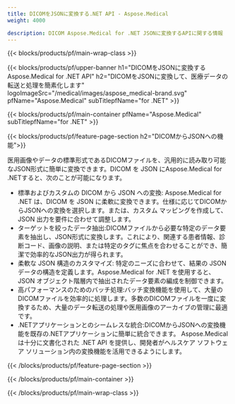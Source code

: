 ```yaml
---
title: DICOMをJSONに変換する.NET API - Aspose.Medical
weight: 4000

description: DICOM Aspose.Medical for .NET JSONに変換するAPIに関する情報
---
```


{{< blocks/products/pf/main-wrap-class >}}

{{< blocks/products/pf/upper-banner h1="DICOMをJSONに変換するAspose.Medical for .NET API" h2="DICOMをJSONに変換して、医療データの転送と処理を簡素化します" logoImageSrc="/medical/images/aspose_medical-brand.svg" pfName="Aspose.Medical" subTitlepfName="for .NET" >}}

{{< blocks/products/pf/main-container pfName="Aspose.Medical" subTitlepfName="for .NET" >}}

{{< blocks/products/pf/feature-page-section h2="DICOMからJSONへの機能">}}

<p>医用画像やデータの標準形式であるDICOMファイルを、汎用的に読み取り可能なJSON形式に簡単に変換できます。DICOM を JSON にAspose.Medical for .NETすると、次のことが可能になります。</p>

<ul>
<li>標準およびカスタムの DICOM から JSON への変換: Aspose.Medical for .NET は、DICOM を JSON に柔軟に変換できます。仕様に応じてDICOMからJSONへの変換を選択します。または、カスタム マッピングを作成して、JSON 出力を要件に合わせて調整します。</li>
<li>ターゲットを絞ったデータ抽出:DICOMファイルから必要な特定のデータ要素を抽出し、JSON形式に変換します。これにより、関連する患者情報、診断コード、画像の説明、または特定のタグに焦点を合わせることができ、簡潔で効率的なJSON出力が得られます。</li>
<li>柔軟な JSON 構造のカスタマイズ: 特定のニーズに合わせて、結果の JSON データの構造を定義します。Aspose.Medical for .NET を使用すると、JSON オブジェクト階層内で抽出されたデータ要素の編成を制御できます。</li>
<li>高パフォーマンスのためのバッチ処理:バッチ変換機能を使用して、大量のDICOMファイルを効率的に処理します。多数のDICOMファイルを一度に変換するため、大量のデータ転送の処理や医用画像のアーカイブの管理に最適です。</li>
<li>.NETアプリケーションとのシームレスな統合:DICOMからJSONへの変換機能を既存の.NETアプリケーションに簡単に統合できます。 Aspose.Medical は十分に文書化された .NET API を提供し、開発者がヘルスケア ソフトウェア ソリューション内の変換機能を活用できるようにします。</li>
</ul>

{{< /blocks/products/pf/feature-page-section >}}

{{< /blocks/products/pf/main-container >}}

{{< /blocks/products/pf/main-wrap-class >}}